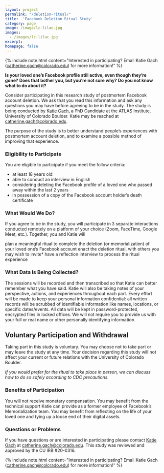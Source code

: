 ```yaml
---
layout: project
permalink: "/deletion-ritual/"
title:  'Facebook Deletion Ritual Study'
category: page
image: /image/lc-lilac.jpg
images:
  - /images/lc-lilac.jpg
excerpt:
homepage: false
---
```


{% include note.html content="Interested in participating? Email Katie Gach ([catherine.gach@colorado.edu](mailto:catherine.gach@colorado.edu)) for more information!" %}

**Is your loved one’s Facebook profile still active, even though they’re gone?**
**Does that bother you, but you’re not sure why?**
**Do you not know what to do about it?**

Consider participating in this research study of postmortem Facebook account deletion.
We ask that you read this information and ask any questions you may have before agreeing to be in the study. The study is being conducted by [Katie Gach](https://cmci.colorado.edu/idlab/about/), a PhD Candidate at the ATLAS Institute, University of Colorado Boulder. Katie may be reached at [catherine.gach@colorado.edu](mailto:catherine.gach@colorado.edu).

The purpose of the study is to better understand people’s experiences with postmortem account deletion, and to examine a possible method of improving that experience.

### Eligibility to Participate

You are eligible to participate if you meet the follow criteria:

- at least 18 years old
- able to conduct an interview in English
- considering deleting the Facebook profile of a loved one who passed away within the last 2
years
- in possession of a copy of the Facebook account holder’s death certificate

### What Would We Do?
If you agree to be in the study, you will participate in 3 separate interactions conducted remotely on a platform of your choice (Zoom, FaceTime, Google Meet, etc.). Together, you and Katie will

plan a meaningful ritual to complete the deletion (or memorialization) of your loved one’s Facebook account
enact the deletion ritual, with others you may wish to invite*
have a reflection interview to process the ritual experience

### What Data Is Being Collected?
The sessions will be recorded and then transcribed so that Katie can better remember what you have said. Katie will also be taking notes of your perspective, actions, and experiences throughout each part. Every effort will be made to keep your personal information confidential: all written records will be scrubbed of identifiable information like names, locations, or specific dates/events. All data will be kept in password-protected, encrypted files in locked offices. We will not require you to provide us with your full or real name or other personally identifying information.

## Voluntary Participation and Withdrawal
Taking part in this study is voluntary. You may choose not to take part or may leave the study at any time. Your decision regarding this study will not affect your current or future relations with the University of Colorado Boulder.

*If you would prefer for the ritual to take place in person, we can discuss how to do so safely according to CDC precautions.*

### Benefits of Participation
You will not receive monetary compensation. You may benefit from the technical support Katie can provide as a former employee of Facebook’s Memorialization team. You may benefit from reflecting on the life of your loved one and tying up a loose end of their digital assets.

### Questions or Problems
If you have questions or are interested in participating please contact [Katie Gach](https://cmci.colorado.edu/idlab/about/) at [catherine.gach@colorado.edu](mailto:catherine.gach@colorado.edu). This study was reviewed and approved by the CU IRB #20-0316.

{% include note.html content="Interested in participating? Email Katie Gach ([catherine.gach@colorado.edu](mailto:catherine.gach@colorado.edu)) for more information!" %}

